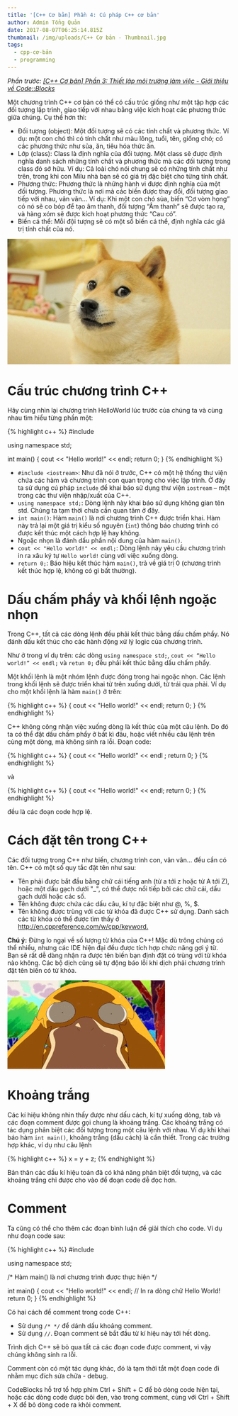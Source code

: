 ```yaml
---
title: '[C++ Cơ bản] Phần 4: Cú pháp C++ cơ bản'
author: Admin Tổng Quản
date: 2017-08-07T06:25:14.815Z
thumbnail: /img/uploads/C++ Cơ bản - Thumbnail.jpg
tags:
  - cpp-cơ-bản
  - programming
---
```

*Phần trước: [\[C++ Cơ bản\] Phần 3: Thiết lập môi trường làm việc - Giới thiệu về Code::Blocks](http://cowboycoder.tech/article/c-co-ban-phan-3-thiet-lap-moi-truong-lam-viec-gioi-thieu-ve-codeblocks)*

Một chương trình C++ cơ bản có thể có cấu trúc giống như một tập hợp các đối tượng lập trình, giao tiếp với nhau bằng việc kích hoạt các phương thức giữa chúng. Cụ thể hơn thì:

* Đối tượng (object): Một đối tượng sẽ có các tính chất và phương thức. Ví dụ: một con chó thì có tính chất như màu lông, tuổi, tên, giống chó; có các phương thức như sủa, ăn, tiêu hóa thức ăn.
* Lớp (class): Class là định nghĩa của đối tượng. Một class sẽ được định nghĩa danh sách những tính chất và phương thức mà các đối tượng trong class đó sở hữu. Ví dụ: Cả loài chó nói chung sẽ có những tính chất như trên, trong khi con Milu nhà bạn sẽ có giá trị đặc biệt cho từng tính chất.
* Phương thức: Phương thức là những hành vi được định nghĩa của một đối tượng. Phương thức là nơi mà các biến được thay đổi, đối tượng giao tiếp với nhau, vân vân… Ví dụ: Khi một con chó sủa, biến “Cơ vòm họng” có nó sẽ co bóp để tạo âm thanh, đối tượng “Âm thanh” sẽ được tạo ra, và hàng xóm sẽ được kích hoạt phương thức “Cau có”.
* Biến cá thể: Mỗi đội tượng sẽ có một số biến cá thể, định nghĩa các giá trị tính chất của nó.

![undefined](/img/uploads/cpp-cơ-bản-4-1.jpg)
 
# Cấu trúc chương trình C++

Hãy cùng nhìn lại chương trình HelloWorld lúc trước của chúng ta và cùng nhau tìm hiểu từng phần một:

{% highlight c++ %}
#include <iostream>

using namespace std;

int main()
{
    cout << "Hello world!" << endl;
    return 0;
}
{% endhighlight %}

* ```#include <iostream>```: Như đã nói ở trước, C++ có một hệ thống thư viện chứa các hàm và chương trình con quan trọng cho việc lập trình. Ở đây ta sử dụng cú pháp ```include``` để khai báo sử dụng thư viện ```iostream``` – một trong các thư viện nhập/xuất của C++.
* ```using namespace std;```: Dòng lệnh này khai báo sử dụng không gian tên std. Chúng ta tạm thời chưa cần quan tâm ở đây. 
* ```int main()```: Hàm ```main()``` là nơi chương trình C++ được triển khai. Hàm này trả lại một giá trị kiểu số nguyên (```int```) thông báo chương trình có được kết thúc một cách hợp lệ hay không.
* Ngoặc nhọn là đánh dấu phần nội dung của hàm ```main()```.
* ```cout << "Hello world!" << endl;```: Dòng lệnh này yêu cầu chương trình in ra xâu ký tự ```Hello world!``` cùng với việc xuống dòng.
* ```return 0;```: Báo hiệu kết thúc hàm ```main()```, trả về giá trị 0 (chương trình kết thúc hợp lệ, không có gì bất thường).

# Dấu chấm phẩy và khối lệnh ngoặc nhọn

Trong C++, tất cả các dòng lệnh đều phải kết thúc bằng dấu chấm phẩy. Nó đánh dấu kết thúc cho các hành động xử lý logic của chương trình.

Như ở trong ví dụ trên: các dòng ```using namespace std;```, ```cout << “Hello world!” << endl;``` và ```retun 0;``` đều phải kết thúc bằng dấu chấm phẩy.

Một khối lệnh là một nhóm lệnh được đóng trong hai ngoặc nhọn. Các lệnh trong khối lệnh sẽ được triển khai từ trên xuống dưới, từ trái qua phải. Ví dụ cho một khối lệnh là hàm ```main()``` ở trên:

{% highlight c++ %}
{
    cout << "Hello world!" << endl;
    return 0;
}
{% endhighlight %}

C++ không công nhận việc xuống dòng là kết thúc của một câu lệnh. Do đó ta có thể đặt dấu chấm phẩy ở bất kì đâu, hoặc viết nhiều câu lệnh trên cùng một dòng, mà không sinh ra lỗi. Đoạn code:

{% highlight c++ %}
{
    cout << "Hello world!" << endl
    ;
    return 0;
}
{% endhighlight %}

và

{% highlight c++ %}
{
    cout << "Hello world!" << endl; return 0;
}
{% endhighlight %}

đều là các đoạn code hợp lệ.

# Cách đặt tên trong C++

Các đối tượng trong C++ như biến, chương trình con, vân vân… đều cần có tên. C++ có một số quy tắc đặt tên như sau:

* Tên phải được bắt đầu bằng chữ cái tiếng anh (từ a tới z hoặc từ A tới Z), hoặc một dấu gạch dưới "_", có thể được nối tiếp bởi các chữ cái, dấu gạch dưới hoặc các số.
* Tên không được chứa các dấu câu, kí tự đặc biệt như @, %, $.
* Tên không được trùng với các từ khóa đã được C++ sử dụng. Danh sách các từ khóa có thể được tìm thấy ở <http://en.cppreference.com/w/cpp/keyword.>

**Chú ý:** Đừng lo ngại về số lượng từ khóa của C++! Mặc dù trông chúng có thể nhiều, nhưng các IDE hiện đại đều được tích hợp chức năng gợi ý từ. Bạn sẽ rất dễ dàng nhận ra được tên biến bạn định đặt có trùng với từ khóa nào không. Các bộ dịch cũng sẽ tự động báo lỗi khi dịch phải chương trình đặt tên biến có từ khóa.

![undefined](/img/uploads/cpp-cơ-bản-2-1.jpg)

# Khoảng trắng

Các kí hiệu không nhìn thấy được như dấu cách, kí tự xuống dòng, tab và các đoạn comment được gọi chung là khoảng trắng. Các khoảng trắng có tác dụng phân biệt các đối tượng trong một câu lệnh với nhau. Ví dụ khi khai báo hàm ```int main()```, khoảng trắng (dấu cách) là cần thiết. Trong các trường hợp khác, ví dụ như câu lệnh

{% highlight c++ %}
x = y + z;
{% endhighlight %}

Bản thân các dấu kí hiệu toán đã có khả năng phân biệt đối tượng, và các khoảng trắng chỉ được cho vào để đoạn code dễ đọc hơn.

# Comment

Ta cũng có thể cho thêm các đoạn bình luận để giải thích cho code. Ví dụ như đoạn code sau:

{% highlight c++ %}
#include <iostream>

using namespace std;

/* Hàm main() là nơi chương trình được thực hiện */

int main() 
{
    cout << "Hello world!" << endl; // In ra dòng chữ Hello World!
    return 0;
}
{% endhighlight %}

Có hai cách để comment trong code C++:
* Sử dụng ```/* */``` để dánh dấu khoảng comment.
* Sử dụng ```//```. Đoạn comment sẽ bắt đầu từ kí hiệu này tới hết dòng.

Trình dịch C++ sẽ bỏ qua tất cả các đoạn code được comment, vì vậy chúng không sinh ra lỗi.

Comment còn có một tác dụng khác, đó là tạm thời tắt một đoạn code đi nhằm mục đích sửa chữa - debug.

CodeBlocks hỗ trợ tổ hợp phím Ctrl + Shift + C để bỏ dòng code hiện tại, hoặc các dòng code được bôi đen, vào trong comment, cùng với Ctrl + Shift + X để bỏ dòng code ra khỏi comment.



